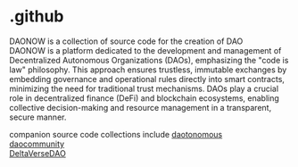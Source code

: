 # .github
DAONOW is a collection of source code for the creation of DAO<br />
DAONOW is a platform dedicated to the development and management of Decentralized Autonomous Organizations (DAOs), emphasizing the "code is law" philosophy. This approach ensures trustless, immutable exchanges by embedding governance and operational rules directly into smart contracts, minimizing the need for traditional trust mechanisms. DAOs play a crucial role in decentralized finance (DeFi) and blockchain ecosystems, enabling collective decision-making and resource management in a transparent, secure manner​​.

companion source code collections include
<a href="https://github.com/daotonomous">daotonomous</a><br />
<a href="https://github.com/daocommunity">daocommunity</a><br />
<a href="https://github.com/DeltaVerseDAO">DeltaVerseDAO</a><br />


